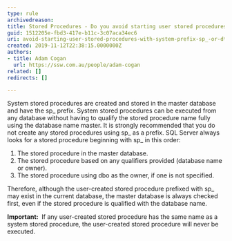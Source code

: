 ```yaml
---
type: rule
archivedreason: 
title: Stored Procedures - Do you avoid starting user stored procedures with system prefix "sp_" or "dt_"?
guid: 1512205e-fbd3-417e-b11c-3c07aca34ec6
uri: avoid-starting-user-stored-procedures-with-system-prefix-sp_-or-dt_
created: 2019-11-12T22:38:15.0000000Z
authors:
- title: Adam Cogan
  url: https://ssw.com.au/people/adam-cogan
related: []
redirects: []

---
```


System stored procedures are created and stored in the master database and have the sp\_ prefix. System stored procedures can be executed from any database without having to qualify the stored procedure name fully using the database name master. It is strongly recommended that you do not create any stored procedures using sp\_ as a prefix. SQL Server always looks for a stored procedure beginning with sp\_ in this order:

1. The stored procedure in the master database.
2. The stored procedure based on any qualifiers provided (database name or owner).
3. The stored procedure using dbo as the owner, if one is not specified.


<!--endintro-->

Therefore, although the user-created stored procedure prefixed with sp\_ may exist in the current database, the master database is always checked first, even if the stored procedure is qualified with the database name.

**Important:**  If any user-created stored procedure has the same name as a system stored procedure, the user-created stored procedure will never be executed.
